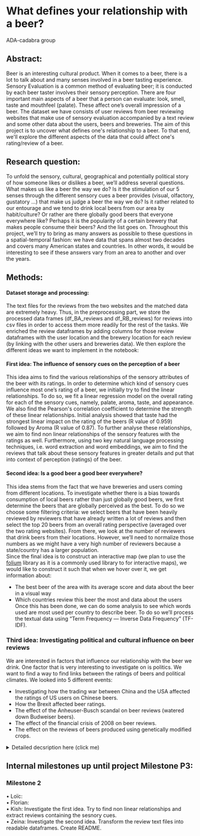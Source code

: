 # What defines your relationship with a beer?
ADA-cadabra group

## Abstract:
Beer is an interesting cultural product. When it comes to a beer, there is a lot to talk about and many senses involved in a beer tasting experience. Sensory Evaluation is a common method of evaluating beer; it is conducted by each beer taster involves their sensory perception. There are four important main aspects of a beer that a person can evaluate: look, smell, taste and mouthfeel (palate). These affect one’s overall impression of a beer. The dataset we have consists of user reviews from beer reviewing websites that make use of sensory evaluation accompanied by a text review and some other data about the users, beers and breweries. The aim of this project is to uncover what defines one's relationship to a beer. To that end, we'll explore the different aspects of the data that could affect one's rating/review of a beer.

## Research question:
To unfold the sensory, cultural, geographical and potentially political story of how someone likes or dislikes a beer, we’ll address several questions. 
What makes us like a beer the way we do? Is it the stimulation of our 5 senses through the different sensory cues a beer provides (visual, olfactory, gustatory ...) that make us judge a beer the way we do? Is it rather related to our entourage and we tend to drink local beers from our area by habit/culture? Or rather are there globally good beers that everyone everywhere like? Perhaps it is the popularity of a certain brewery that makes people consume their beers? And the list goes on.
Throughout this project, we’ll try to bring as many answers as possible to these questions in a spatial-temporal fashion: we have data that spans almost two decades and covers many American states and countries. In other words, it would be interesting to see if these answers vary from an area to another and over the years.

## Methods:
#### Dataset storage and processing:
The text files for the reviews from the two websites and the matched data are extremely heavy. Thus, in the preprocessing part, we store the processed data frames (df_BA_reviews and df_RB_reviews) for reviews into csv files in order to access them more readily for the rest of the tasks. We enriched the review dataframes by adding columns for those review dataframes with the user location and the brewery location for each review (by linking with the other users and breweries data).
We then explore the different ideas we want to implement in the notebook:


#### First idea: The influence of sensory cues on the perception of a beer
This idea aims to find the various relationships of the sensory attributes of the beer with its ratings. In order to determine which kind of sensory cues influence most one’s rating of a beer, we initially try to find the linear relationships. To do so, we fit a linear regression model on the overall rating for each of the sensory cues, namely, palate, aroma, taste, and appearance. We also find the Pearson's correlation coefficient to determine the strength of these linear relationships. Initial analysis showed that taste had the strongest linear impact on the rating of the beers (R value of 0.959) followed by Aroma (R value of 0.87). To further analyse these relationships, we aim to find non linear relationships of the sensory features with the ratings as well. Furthermore, using two key natural language processing techniques, i.e. word extraction and word embeddings, we aim to find the reviews that talk about these sensory features in greater details and put that into context of perception (ratings) of the beer. 

#### Second idea: Is a good beer a good beer everywhere? 
This idea stems from the fact that we have breweries and users coming from different locations. To investigate whether there is a bias towards consumption of local beers rather than just globally good beers, we first determine the beers that are globally perceived as the best. To do so we choose some filtering criteria: we select beers that have been heavily reviewed by reviewers that have already written a lot of reviews and then select the top 20 beers from an overall rating perspective (averaged over the two rating websites). From there, we look at the number of reviewers that drink beers from their locations.
However, we’ll need to normalize those numbers as we might have a very high number of reviewers because a state/country has a larger population.  
Since the final idea is to construct an interactive map (we plan to use the [folium](https://python-visualization.github.io/folium/) library as it is a commonly used library to for interactive maps), we would like to construct it such that when we hover over it, we get information about:
-	The best beer of the area with its average score and data about the beer in a visual way
-	Which countries review this beer the most and data about the users
Once this has been done, we can do some analysis to see which words used are most used per country to describe beer. To do so we’ll process the textual data using “Term Frequency — Inverse Data Frequency” (TF-IDF).


### Third idea: Investigating political and cultural influence on beer reviews
We are interested in factors that influence our relationship with the beer we drink. One factor that is very interesting to investigate on is politics.
We want to find a way to find links between the ratings of beers and political climates. We looked into 5 different events:
- Investigating how the trading war between China and the USA affected the ratings of US users on Chinese beers.
- How the Brexit affected beer ratings.
- The effect of the Anheuser-Busch scandal on beer reviews (watered down Budweiser beers).
- The effect of the financial crisis of 2008 on beer reviews.
- The effect on the reviews of beers produced using genetically modified crops.

<details><summary>Detailed decsription here (click me)</summary>
<p>

#### 
a) The first idea we came up with was to investigate how the trading war between China and the USA affected the ratings of US users on Chinese beers.
We prioritise this question for several reasons.
First: the trading war was a lot in the media, so many people were aware of the tensions. <br>
Second: as we googled a few of the Chinese beer from the dataset, we discovered, that on the bottles of the beers we observed, there was always some writing in Chinese. This would facilitate infer, that consumers are aware that they are drinking Chinese beer.<br>
Third: The trading war affected the lives of people. Through the increased taxes, some products got more expensive and other products could be less exported which led to a loss of workplaces. <br>
We first investigated the period for which we have datapoints in general. <br>
Unfortunately, the data ranges from 1996 to 2017. The trading war started under the presidency of Donald Trump, who was elected in 2016. So, the reviews will only insufficiently describe the time of the trading war. <br>
However, we did not give up, and we found a book describing the public US opinion towards China and how it evolved over time (including during the years from 1996 to 2017). <br>
The book is called "Winning American Hearts and Minds" by Xiuli Wang. <br>
We planned to search for a correlation between the public opinion and the reviews given to Chinese beers.<br>
We have seen that we have at least 188 Chinese breweries in the dataset. At least, because there were breweries from RatingBeer (RB) and BeerAdvocate (BA). They use different wordings, which makes it hard to detect redundant breweries from both datasets. Therefore, we used a conservative approach and considered only the breweries from the dataset with more Chinese breweries.<br>
The 188 breweries produce a total of 1316 beers. <br>
We found a total number of around 3’700 US reviews on Chinese beers. <br>
We plotted it over the different years and for 75% of the years we have more than 350 reviews. We don’t know whether we will observe significant effects, but we can proceed with this question in milestone P3.  <br>

  </p>
  <p>
b) As we still would like to investigate political events or climates, we thought about the Brexit. In June 2016 the British population decided in a referendum called “Brexit” that they want to leave the European union (EU). <br>
This has made big waves in global politics and influenced the relationship of GB with other countries in various manners. It weakened the European collaboration and on the same hand affected the GB-US relationships, as the Britain were looking for new trading partners.<br>
In this part we want to investigate how the ratings of US users on British beer changed after the Brexit.<br>
We get a total of 168’000 reviews of US users on British beer. To our disadvantage, only around 5’000 of these ratings were given after Brexit.<br>
We intend to investigate two things: <br>
First: The scores that were given before and after the Brexit and whether they evolved differently after Brexit. <br>
Second: Whether the number of reviews given per period of time changed. This is interesting because less reviews could indicate a reduce in consumption of British beer. <br>
As it would be interesting to get an idea of how the effect differs from one state to another, we also plotted the distributions of ratings over the different states. Especially for the ratings after Brexit we see that we have a few states with very little reviews. <br>
Half of the states have 80 or fewer ratings. Therefore, for this question we propose to group democratic voting and republican voting states. We need to be aware of the swing states and either integrate them into the group of the political party that won the election for the presidency election which took place in the same year as the Brexit, or we make a third group consisting of the swing states.  <br>
    </p>
     <p>
c) To compare political influence on the different states we need more data. To have more data we plotted the origins of the beers rated by US users.
We observed that most of the US ratings were on US beers. <br>
So we switched strategy. Instead of asking questions about international relations, we try to grasp political energy inside the country.
One type of event that could have an influence on reviews is the scandal.<br>
We stumbled over a scandal, where the US brewery Anheuser-Busch was accused of watering down their beer called Budweiser.<br>
The lawsuit that was discussed in the media and might have had an influence on the ratings on beers of Anheuser-Busch (AB).<br>
We have a nice base, as there are 74’000 ratings on AB beers of US users. <br>
We investigated the distribution over the different states and could see that 25% of the states have more than 2000 ratings while we have also 25% with less than 400 ratings.<br>
We will try to investigate how the watering scandal (and other, there are a few AB scandals) in milestone P3.<br>
Should there not be sufficient data in some states, we will consider grouping them with similar states.<br>
       </p>
<p>
d) As a fifth question we want to find out how the economic situation affects our beer experience. We choose the financial crisis of 2008 as the economic event of question.<br>
We filter the reviews for texts mentioning defined, price related words. The list with the words is found in the notebook and will be completed during the milestone P3.<br>
We will see how the relative frequency of those words vary over time and whether we can see a trend before and after the crisis of 2008.<br>
There are roughly 190’000 reviews mentioning at least one of our price related words. This is a dataset with which we will happily continue in milestone P3.
         </p>
           <p>
e) Genetic engineering is a very emotional topic. We stumbled over a US-article discussing the issue of genetically modified crops used in the production of beer.
We first scan the reviews for text reviews where a set of defined gentech related words. The words can be reviewed in the notebook.
We found a total of 225 reviews mentioning words related to genetic engineering.
In milestone P3 we will investigate whether these reviews correlate with good scores or bad ones to get an idea about the acceptance of biotechnology.
The sentiment analysis allows us to get an idea about the standpoints of the users. If we there will be both positive and negative feedbacks in approximately the same number, we can compare the variance with the global variance to see whether genetic engineering polarizes more than other features.
</p>
</details>


## Internal milestones up until project Milestone P3:

### Milestone 2 
•	Loïc: <br>
•	Florian: <br>
•	Kish:  Investigate the first idea. Try to find non linear relationships and extract reviews containing the sesnory cues. <br>
•	Zeina: Investigate the second idea. Transform the review text files into readable dataframes. Create README. <br>

